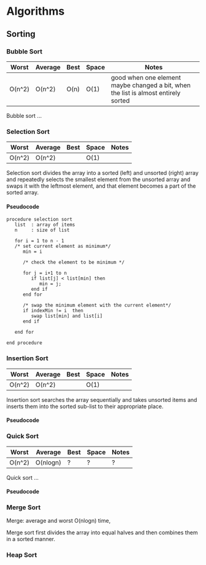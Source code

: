 # Algorithms 

## Sorting

### Bubble Sort

| Worst | Average | Best | Space | Notes |
|-------|---------|------|-------|-------|
| O(n^2) | O(n^2) | O(n) | O(1) | good when one element maybe changed a bit, when the list is almost entirely sorted |

Bubble sort ...

### Selection Sort
| Worst | Average | Best | Space | Notes |
|-------|---------|------|-------|-------|
| O(n^2) | O(n^2) |    | O(1) |    |

Selection sort divides the array into a sorted (left) and unsorted (right) array and repeatedly selects  the smallest element from the unsorted array and swaps it with the leftmost element, and that element becomes a part of the sorted array.

#### Pseudocode

```
procedure selection sort 
   list  : array of items
   n     : size of list

   for i = 1 to n - 1
   /* set current element as minimum*/
      min = i    
  
      /* check the element to be minimum */

      for j = i+1 to n 
         if list[j] < list[min] then
            min = j;
         end if
      end for

      /* swap the minimum element with the current element*/
      if indexMin != i  then
         swap list[min] and list[i]
      end if

   end for
	
end procedure
```

### Insertion Sort
| Worst | Average | Best | Space | Notes |
|-------|---------|------|-------|-------|
| O(n^2) | O(n^2) |     | O(1) |     |
 
Insertion sort searches the array sequentially and takes unsorted items and inserts them into the sorted sub-list to their appropriate place.

#### Pseudocode


### Quick Sort
| Worst | Average | Best | Space | Notes |
|-------|---------|------|-------|-------|
| O(n^2) | O(nlogn) | ? | ? | ? |
 

Quick sort ...

#### Pseudocode


### Merge Sort
Merge: average and worst O(nlogn) time, 

Merge sort first divides the array into equal halves and then combines them in a sorted manner.


### Heap Sort




